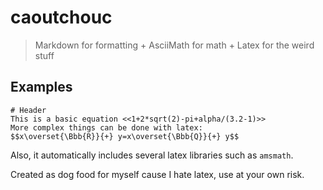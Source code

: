 # caoutchouc

> Markdown for formatting + AsciiMath for math + Latex for the weird stuff

## Examples
```
# Header
This is a basic equation <<1+2*sqrt(2)-pi+alpha/(3.2-1)>>  
More complex things can be done with latex:
$$x\overset{\Bbb{R}}{+} y=x\overset{\Bbb{Q}}{+} y$$
```
Also, it automatically includes several latex libraries such as `amsmath`.

Created as dog food for myself cause I hate latex, use at your own risk.
